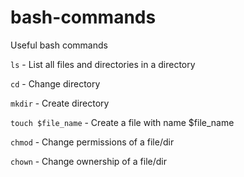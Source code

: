 # bash-commands
Useful bash commands


`ls` - List all files and directories in a directory

`cd` - Change directory

`mkdir`  - Create directory

`touch $file_name` - Create a file with name $file_name

`chmod` - Change permissions of a file/dir

`chown` - Change ownership of a file/dir




